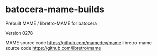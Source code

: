 # batocera-mame-builds
Prebuilt MAME / libretro-MAME for batocera

Version 0278

MAME source code https://github.com/mamedev/mame
libretro-mame source code https://github.com/libretro/mame